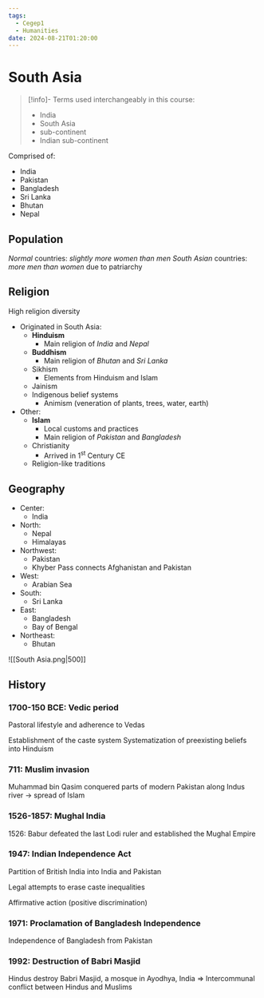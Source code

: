 ```yaml
---
tags:
  - Cegep1
  - Humanities
date: 2024-08-21T01:20:00
---
```


# South Asia

> [!info]- Terms used interchangeably in this course:
> - India
> - South Asia
> - sub-continent
> - Indian sub-continent

Comprised of:

- India
- Pakistan
- Bangladesh
- Sri Lanka
- Bhutan
- Nepal

## Population

*Normal* countries: *slightly more women than men*
*South Asian* countries: *more men than women* due to patriarchy

## Religion

High religion diversity

- Originated in South Asia:
	- **Hinduism**
		- Main religion of *India* and *Nepal*
	- **Buddhism**
		- Main religion of *Bhutan* and *Sri Lanka*
	- Sikhism
		- Elements from Hinduism and Islam
	- Jainism
	- Indigenous belief systems
		- Animism (veneration of plants, trees, water, earth)
- Other:
	- **Islam**
		- Local customs and practices
		- Main religion of *Pakistan* and *Bangladesh*
	- Christianity
		- Arrived in 1<sup>st</sup> Century CE
	- Religion-like traditions

## Geography

- Center:
	- India
- North:
	- Nepal
	- Himalayas
- Northwest:
	- Pakistan
	- Khyber Pass connects Afghanistan and Pakistan
- West:
	- Arabian Sea
- South:
	- Sri Lanka
- East:
	- Bangladesh
	- Bay of Bengal
- Northeast:
	- Bhutan

![[South Asia.png|500]]

## History

### 1700-150 BCE: Vedic period

Pastoral lifestyle and adherence to Vedas

Establishment of the caste system
Systematization of preexisting beliefs into Hinduism

### 711: Muslim invasion

Muhammad bin Qasim conquered parts of modern Pakistan along Indus river -> spread of Islam

### 1526-1857: Mughal India

1526: Babur defeated the last Lodi ruler and established the Mughal Empire

### 1947: Indian Independence Act

Partition of British India into India and Pakistan

Legal attempts to erase caste inequalities

Affirmative action (positive discrimination)

### 1971: Proclamation of Bangladesh Independence

Independence of Bangladesh from Pakistan

### 1992: Destruction of Babri Masjid

Hindus destroy Babri Masjid, a mosque in Ayodhya, India
=> Intercommunal conflict between Hindus and Muslims